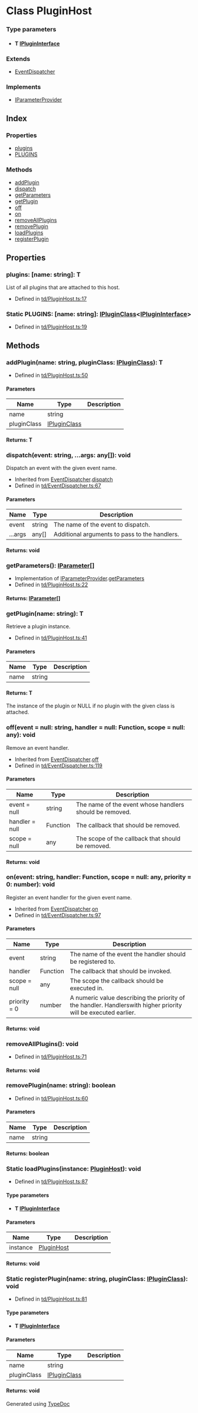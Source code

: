 # Class PluginHost<T>


### Type parameters

* #### T [IPluginInterface](../interfaces/td.iplugininterface.md)

### Extends
* [EventDispatcher](td.eventdispatcher.md)

### Implements
* [IParameterProvider](../interfaces/td.iparameterprovider.md)

## Index

### Properties
* [plugins](td.pluginhost.md#plugins)
* [PLUGINS](td.pluginhost.md#plugins-1)

### Methods
* [addPlugin](td.pluginhost.md#addplugin)
* [dispatch](td.pluginhost.md#dispatch)
* [getParameters](td.pluginhost.md#getparameters)
* [getPlugin](td.pluginhost.md#getplugin)
* [off](td.pluginhost.md#off)
* [on](td.pluginhost.md#on)
* [removeAllPlugins](td.pluginhost.md#removeallplugins)
* [removePlugin](td.pluginhost.md#removeplugin)
* [loadPlugins](td.pluginhost.md#loadplugins)
* [registerPlugin](td.pluginhost.md#registerplugin)

## Properties

### plugins: [name: string]: T
List of all plugins that are attached to this host.
* Defined in [td/PluginHost.ts:17](https://github.com/kimamula/typedoc/blob/HEAD/src/td/PluginHost.ts#L17)


### Static PLUGINS: [name: string]: [IPluginClass](../interfaces/td.ipluginclass.md)<[IPluginInterface](../interfaces/td.iplugininterface.md)>

* Defined in [td/PluginHost.ts:19](https://github.com/kimamula/typedoc/blob/HEAD/src/td/PluginHost.ts#L19)


## Methods

### addPlugin(name: string, pluginClass: [IPluginClass](../interfaces/td.ipluginclass.md)<T>): T
  
* Defined in [td/PluginHost.ts:50](https://github.com/kimamula/typedoc/blob/HEAD/src/td/PluginHost.ts#L50)


#### Parameters

| Name | Type | Description |
| ---- | ---- | ---- |
| name | string|  |
| pluginClass | [IPluginClass](../interfaces/td.ipluginclass.md)<T>|  |

#### Returns: T

### dispatch(event: string, ...args: any[]): void
Dispatch an event with the given event name.  
* Inherited from [EventDispatcher](td.eventdispatcher.md).[dispatch](td.eventdispatcher.md#dispatch)
* Defined in [td/EventDispatcher.ts:67](https://github.com/kimamula/typedoc/blob/HEAD/src/td/EventDispatcher.ts#L67)


#### Parameters

| Name | Type | Description |
| ---- | ---- | ---- |
| event | string| The name of the event to dispatch. |
| ...args | any[]| Additional arguments to pass to the handlers. |

#### Returns: void

### getParameters(): [IParameter](../interfaces/td.iparameter.md)[]
  
* Implementation of [IParameterProvider](../interfaces/td.iparameterprovider.md).[getParameters](../interfaces/td.iparameterprovider.md#getparameters)
* Defined in [td/PluginHost.ts:22](https://github.com/kimamula/typedoc/blob/HEAD/src/td/PluginHost.ts#L22)

#### Returns: [IParameter](../interfaces/td.iparameter.md)[]

### getPlugin(name: string): T
Retrieve a plugin instance.  
* Defined in [td/PluginHost.ts:41](https://github.com/kimamula/typedoc/blob/HEAD/src/td/PluginHost.ts#L41)


#### Parameters

| Name | Type | Description |
| ---- | ---- | ---- |
| name | string|  |

#### Returns: T
The instance of the plugin or NULL if no plugin with the given class is attached.


### off(event =  null: string, handler =  null: Function, scope =  null: any): void
Remove an event handler.  
* Inherited from [EventDispatcher](td.eventdispatcher.md).[off](td.eventdispatcher.md#off)
* Defined in [td/EventDispatcher.ts:119](https://github.com/kimamula/typedoc/blob/HEAD/src/td/EventDispatcher.ts#L119)


#### Parameters

| Name | Type | Description |
| ---- | ---- | ---- |
| event =  null | string| The name of the event whose handlers should be removed. |
| handler =  null | Function| The callback that should be removed. |
| scope =  null | any| The scope of the callback that should be removed. |

#### Returns: void

### on(event: string, handler: Function, scope =  null: any, priority = 0: number): void
Register an event handler for the given event name.  
* Inherited from [EventDispatcher](td.eventdispatcher.md).[on](td.eventdispatcher.md#on)
* Defined in [td/EventDispatcher.ts:97](https://github.com/kimamula/typedoc/blob/HEAD/src/td/EventDispatcher.ts#L97)


#### Parameters

| Name | Type | Description |
| ---- | ---- | ---- |
| event | string| The name of the event the handler should be registered to. |
| handler | Function| The callback that should be invoked. |
| scope =  null | any| The scope the callback should be executed in. |
| priority = 0 | number| A numeric value describing the priority of the handler. Handlerswith higher priority will be executed earlier. |

#### Returns: void

### removeAllPlugins(): void
  
* Defined in [td/PluginHost.ts:71](https://github.com/kimamula/typedoc/blob/HEAD/src/td/PluginHost.ts#L71)

#### Returns: void

### removePlugin(name: string): boolean
  
* Defined in [td/PluginHost.ts:60](https://github.com/kimamula/typedoc/blob/HEAD/src/td/PluginHost.ts#L60)


#### Parameters

| Name | Type | Description |
| ---- | ---- | ---- |
| name | string|  |

#### Returns: boolean

### Static loadPlugins<T>(instance: [PluginHost](td.pluginhost.md)<T>): void
  
* Defined in [td/PluginHost.ts:87](https://github.com/kimamula/typedoc/blob/HEAD/src/td/PluginHost.ts#L87)


#### Type parameters

* #### T [IPluginInterface](../interfaces/td.iplugininterface.md)

#### Parameters

| Name | Type | Description |
| ---- | ---- | ---- |
| instance | [PluginHost](td.pluginhost.md)<T>|  |

#### Returns: void

### Static registerPlugin<T>(name: string, pluginClass: [IPluginClass](../interfaces/td.ipluginclass.md)<T>): void
  
* Defined in [td/PluginHost.ts:81](https://github.com/kimamula/typedoc/blob/HEAD/src/td/PluginHost.ts#L81)


#### Type parameters

* #### T [IPluginInterface](../interfaces/td.iplugininterface.md)

#### Parameters

| Name | Type | Description |
| ---- | ---- | ---- |
| name | string|  |
| pluginClass | [IPluginClass](../interfaces/td.ipluginclass.md)<T>|  |

#### Returns: void


Generated using [TypeDoc](http://typedoc.io)
